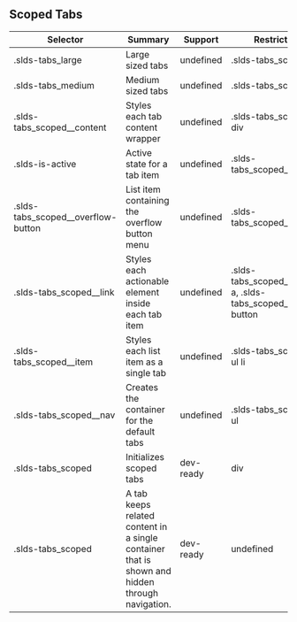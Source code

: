 

## Scoped Tabs

| Selector | Summary | Support | Restrict | Variant |
|-------|-------|-------|-------|-------|
| .slds-tabs_large | Large sized tabs | undefined | .slds-tabs_scoped | undefined |
| .slds-tabs_medium | Medium sized tabs | undefined | .slds-tabs_scoped | undefined |
| .slds-tabs_scoped__content | Styles each tab content wrapper | undefined | .slds-tabs_scoped div | undefined |
| .slds-is-active | Active state for a tab item | undefined | .slds-tabs_scoped__item | undefined |
| .slds-tabs_scoped__overflow-button | List item containing the overflow button menu | undefined | .slds-tabs_scoped__item | undefined |
| .slds-tabs_scoped__link | Styles each actionable element inside each tab item | undefined | .slds-tabs_scoped__item a, .slds-tabs_scoped__item button | undefined |
| .slds-tabs_scoped__item | Styles each list item as a single tab | undefined | .slds-tabs_scoped ul li | undefined |
| .slds-tabs_scoped__nav | Creates the container for the default tabs | undefined | .slds-tabs_scoped ul | undefined |
| .slds-tabs_scoped | Initializes scoped tabs | dev-ready | div | true |
| .slds-tabs_scoped | A tab keeps related content in a single container that is shown and hidden through navigation. | dev-ready | undefined | undefined |